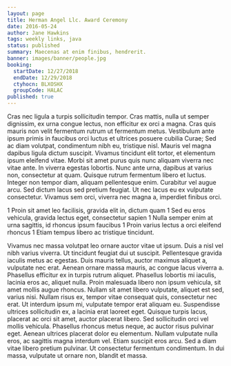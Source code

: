 ```yaml
---
layout: page
title: Herman Angel Llc. Award Ceremony
date: 2016-05-24
author: Jane Hawkins
tags: weekly links, java
status: published
summary: Maecenas at enim finibus, hendrerit.
banner: images/banner/people.jpg
booking:
  startDate: 12/27/2018
  endDate: 12/29/2018
  ctyhocn: BLXOSHX
  groupCode: HALAC
published: true
---
```

Cras nec ligula a turpis sollicitudin tempor. Cras mattis, nulla ut semper dignissim, ex urna congue lectus, non efficitur ex orci a magna. Cras quis mauris non velit fermentum rutrum ut fermentum metus. Vestibulum ante ipsum primis in faucibus orci luctus et ultrices posuere cubilia Curae; Sed ac diam volutpat, condimentum nibh eu, tristique nisl. Mauris vel magna dapibus ligula dictum suscipit. Vivamus tincidunt elit tortor, et elementum ipsum eleifend vitae. Morbi sit amet purus quis nunc aliquam viverra nec vitae ante. In viverra egestas lobortis. Nunc ante urna, dapibus at varius non, consectetur at quam. Quisque rutrum fermentum libero et luctus. Integer non tempor diam, aliquam pellentesque enim. Curabitur vel augue arcu. Sed dictum lacus sed pretium feugiat. Ut nec lacus eu ex vulputate consectetur. Vivamus sem orci, viverra nec magna a, imperdiet finibus orci.

1 Proin sit amet leo facilisis, gravida elit in, dictum quam
1 Sed eu eros vehicula, gravida lectus eget, consectetur sapien
1 Nulla semper enim at urna sagittis, id rhoncus ipsum faucibus
1 Proin varius lectus a orci eleifend rhoncus
1 Etiam tempus libero ac tristique tincidunt.

Vivamus nec massa volutpat leo ornare auctor vitae ut ipsum. Duis a nisl vel nibh varius viverra. Ut tincidunt feugiat dui ut suscipit. Pellentesque gravida iaculis metus ac egestas. Duis mauris tellus, auctor maximus aliquet a, vulputate nec erat. Aenean ornare massa mauris, ac congue lacus viverra a. Phasellus efficitur ex in turpis rutrum aliquet. Phasellus lobortis mi iaculis, lacinia eros ac, aliquet nulla. Proin malesuada libero non ipsum vehicula, sit amet mollis augue rhoncus. Nullam sit amet libero vulputate, aliquet est sed, varius nisi. Nullam risus ex, tempor vitae consequat quis, consectetur nec erat. Ut interdum ipsum mi, vulputate tempor erat aliquam eu. Suspendisse ultrices sollicitudin ex, a lacinia erat laoreet eget. Quisque turpis lacus, placerat ac orci sit amet, auctor placerat libero. Sed sollicitudin orci vel mollis vehicula.
Phasellus rhoncus metus neque, ac auctor risus pulvinar eget. Aenean ultrices placerat dolor eu elementum. Nullam vulputate nulla eros, ac sagittis magna interdum vel. Etiam suscipit eros arcu. Sed a diam vitae libero pretium pulvinar. Ut consectetur fermentum condimentum. In dui massa, vulputate ut ornare non, blandit et massa.
